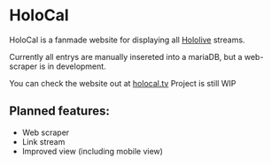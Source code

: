 # HoloCal
HoloCal is a fanmade website for displaying all [Hololive](https://hololive.tv) streams.

Currently all entrys are manually insereted into a mariaDB, but a web-scraper is in development.

You can check the website out at [holocal.tv](https://holocal.tv)
Project is still WIP

## Planned features:
* Web scraper
* Link stream
* Improved view (including mobile view)
